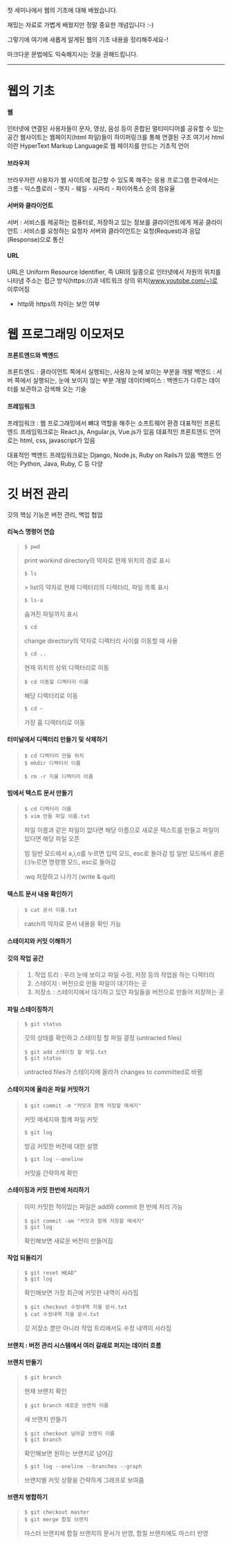 첫 세미나에서 웹의 기초에 대해 배웠습니다.

재밌는 자료로 가볍게 배웠지만 정말 중요한 개념입니다 :-)

그렇기에 여기에 새롭게 알게된 웹의 기초 내용을 정리해주세요-!

마크다운 문법에도 익숙해지시는 것을 권해드립니다.

---------------------------------------------


웹의 기초
==========
#### 웹 
인터넷에 연결된 사용자들이 문자, 영상, 음성 등이 혼합된 멀티미디어를 공유할 수 있는 공간
웹사이트는 웹페이지(html 파일)들이 하이퍼링크를 통해 연결된 구조
여기서 html이란 HyperText Markup Language로 웹 페이지를 만드는 기초적 언어

#### 브라우저
브라우저란 사용자가 웹 사이트에 접근할 수 있도록 해주는 응용 프로그램
한국에서는 크롬 - 익스플로러 - 엣지 - 웨일 - 사파리 - 파이어폭스 순의 점유율

#### 서버와 클라이언트
서버 : 서비스를 제공하는 컴퓨터로, 저장하고 있는 정보를 클라이언트에게 제공
클라이언트 : 서비스를 요청하는 요청자
서버와 클라이언트는 요청(Request)과 응답(Response)으로 통신

#### URL
URL은 Uniform Resource Identifier, 즉 URI의 일종으로 인터넷에서 자원의 위치를 나타냄
주소는 접근 방식(https://)과 네트워크 상의 위치(www.youtobe.com/~)로 이루어짐
+ http와 https의 차이는 보안 여부

웹 프로그래밍 이모저모 
====================

#### 프론트엔드와 백엔드
프론트엔드 : 클라이언트 쪽에서 실행되는, 사용자 눈에 보이는 부분을 개발
백엔드 : 서버 쪽에서 실행되는, 눈에 보이지 않는 부분 개발
데이터베이스 : 백엔드가 다루는 데이터를 보관하고 검색해 오는 기술

#### 프레임워크
프레임워크 : 웹 프로그래밍에서 뼈대 역할을 해주는 소프트웨어 환경
대표적인 프론트엔드 프레임워크로는 React.js, Angular.js, Vue.js가 있음
대표적인 프론트엔드 언어로는 html, css, javascript가 있음

대표적인 백엔드 프레임워크로는 Django, Node.js, Ruby on Rails가 있음
백엔드 언어는 Python, Java, Ruby, C 등 다양

깃 버전 관리
=============

깃의 핵심 기능은 버전 관리, 백업 협업

 #### 리눅스 명령어 연습
> <pre><code>$ pwd</code></pre>
> print workind directory의 약자로 현재 위치의 경로 표시 
> <pre><code>$ ls</code></pre> > list의 약자로 현재 디렉터리의 디렉터리, 파일 목록 표시
> 
> <pre><code>$ ls-a</code></pre>
> 숨겨진 파일까지 표시
>
> <pre><code>$ cd</code></pre>
> change directory의 약자로 디렉터리 사이를 이동할 때 사용
>
> <pre><code>$ cd ..</code></pre>
>현재 위치의 상위 디렉터리로 이동
>
> <pre><code>$ cd 이동할 디렉터리 이름</code></pre>
> 해당 디렉터리로 이동
>
> <pre><code>$ cd ~</code></pre>
>가장 홈 디렉터리로 이동

#### 터미널에서 디렉터리 만들기 및 삭제하기
><pre><code>$ cd 디렉터리 만들 위치
>$ mkdir 디렉터리 이름</code></pre>
><pre><code>$ rm -r 지울 디렉터리 이름</code></pre>

#### 빔에서 텍스트 문서 만들기
><pre><code>$ cd 디렉터리 이름
>$ vim 만들 파일 이름.txt</code></pre>
>파일 이름과 같은 파일이 없다면 해당 이름으로 새로운 텍스트를 만들고 파일이 있다면 해당 파일 오픈
>
>빔 일반 모드에서 a,i,o를 누르면 입력 모드, esc로 돌아감
>빔 일반 모드에서 콜론(:)누르면 명령행 모드, esc로 돌아감
>
>:wq 저장하고 나가기 (write & quit)

#### 텍스트 문서 내용 확인하기
><pre><code>$ cat 문서 이름.txt</code></pre>
>catch의 약자로 문서 내용을 확인 가능

#### 스테이지와 커밋 이해하기 
#### 깃의 작업 공간
> 1. 작업 트리 : 우리 눈에 보이고 파일 수정, 저장 등의 작업을 하는 디렉터리
> 2. 스테이지 : 버전으로 만들 파일이 대기하는 곳
> 3. 저장소 : 스테이지에서 대기하고 있던 파일들을 버전으로 만들어 저장하는 곳

#### 파일 스테이징하기
><pre><code>$ git status</code></pre>
>깃의 상태를 확인하고 스테이징 할 파일 결정 (untracted files)
>
><pre><code>$ git add 스테이징 할 파일.txt
>$ git status</code></pre>
>untracted files가 스테이지에 올라가 changes to committed로 바뀜

#### 스테이지에 올라온 파일 커밋하기
><pre><code>$ git commit -m "커밋과 함께 저장할 메세지"</code></pre>
>커밋 메세지와 함께 파일 커밋
>
><pre><code>$ git log</code></pre>
>방금 커밋한 버전에 대한 설명
>
><pre><code>$ git log --oneline</code></pre>
>커밋을 간략하게 확인

#### 스테이징과 커밋 한번에 처리하기
>이미 커밋한 적이있는 파일은 add와 commit 한 번에 처리 가능
><pre><code>$ git commit -am "커밋과 함께 저장할 메세지"
>$ git log</code></pre>
>확인해보면 새로운 버전이 만들어짐

#### 작업 되돌리기
><pre><code>$ git reset HEAD^
>$ git log</code></pre>
>확인해보면 가장 최근에 커밋한 내역이 사라짐
>
><pre><code>$ git checkout 수정내역 지울 문서.txt
>$ cat 수정내역 지울 문서.txt</code></pre>
>깃 저장소 뿐만 아니라 작업 트리에서도 수정 내역이 사라짐

#### 브랜치 : 버전 관리 시스템에서 여러 갈래로 퍼지는 데이터 흐름

#### 브랜치 만들기
><pre><code>$ git branch </code></pre>
>현재 브랜치 확인
>
><pre><code>$ git branch 새로운 브랜치 이름</code></pre>
>새 브랜치 만들기
>
><pre><code>$ git checkout 넘어갈 브랜치 이름
>$ git branch</code></pre>
>확인해보면 원하는 브랜치로 넘어감
>
><pre><code>$ git log --oneline --branches --graph</code></pre>
>브랜치별 커밋 상황을 간략하게 그래프로 보여줌

#### 브랜치 병합하기
><pre><code>$ git checkout master
>$ git merge 합칠 브랜치</code></pre>
>마스터 브랜치에 합칠 브랜치의 문서가 반영, 합칠 브랜치에도 마스터 반영
